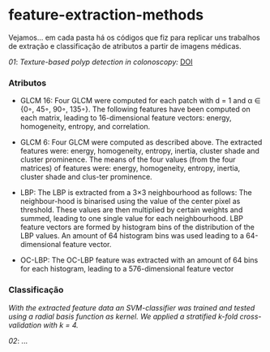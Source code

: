 # feature-extraction-methods

Vejamos... em cada pasta há os códigos que fiz para replicar uns trabalhos de
extração e classificação de atributos a partir de imagens médicas.

*01*: _Texture-based polyp detection in colonoscopy:_ [DOI](https://doi.org/10.1007/978-3-540-93860-6_70)

### Atributos

* GLCM 16: Four GLCM were computed for each patch with d = 1 and 
α ∈ {0◦, 45◦, 90◦, 135◦}. The following features have been computed on 
each matrix, leading to 16-dimensional feature vectors: 
energy, homogeneity, entropy, and correlation.

* GLCM 6: Four GLCM were computed as described above. The extracted features 
were: energy, homogeneity, entropy, inertia, cluster shade and cluster 
prominence. The means of the four values (from the four matrices) of features 
were: energy, homogeneity, entropy, inertia, cluster shade and clus-ter prominence.

* LBP: The LBP is extracted from a 3×3 neighbourhood as follows: 
The neighbour-hood is binarised using the value of the center pixel as threshold. 
These values are then multiplied by certain weights and summed, leading to 
one single value for each neighbourhood. LBP feature vectors are formed by 
histogram bins of the distribution of the LBP values. An amount of 64 
histogram bins was used leading to a 64-dimensional feature vector.

* OC-LBP: The OC-LBP feature was extracted with an amount of 64 bins for each 
histogram, leading to a 576-dimensional feature vector

### Classificação

_With the extracted feature data an SVM-classifier was trained and tested 
using a radial basis function as kernel. We applied a stratified k-fold 
cross-validation with k = 4._

*02*: ...
